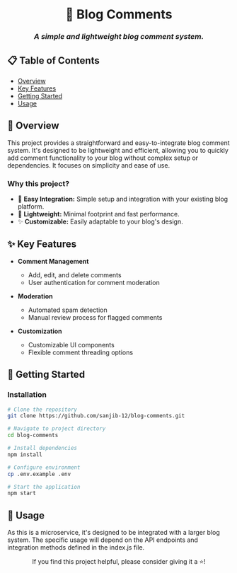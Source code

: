 <div align="center">

# 💬 Blog Comments


### *A simple and lightweight blog comment system.*

</div>

## 📋 Table of Contents

- [Overview](#-overview)
- [Key Features](#-key-features)
- [Getting Started](#-getting-started)
- [Usage](#-usage)


## 📖 Overview

This project provides a straightforward and easy-to-integrate blog comment system.  It's designed to be lightweight and efficient, allowing you to quickly add comment functionality to your blog without complex setup or dependencies.  It focuses on simplicity and ease of use.

### Why this project?

- 💬 **Easy Integration:** Simple setup and integration with your existing blog platform.
- 🚀 **Lightweight:** Minimal footprint and fast performance.
- ✨ **Customizable:**  Easily adaptable to your blog's design.

## ✨ Key Features

- **Comment Management**
  - Add, edit, and delete comments
  - User authentication for comment moderation

- **Moderation**
  - Automated spam detection
  - Manual review process for flagged comments

- **Customization**
  - Customizable UI components
  - Flexible comment threading options

## 🚀 Getting Started

### Installation

```bash
# Clone the repository
git clone https://github.com/sanjib-12/blog-comments.git

# Navigate to project directory
cd blog-comments

# Install dependencies
npm install

# Configure environment
cp .env.example .env

# Start the application
npm start
```
## 📘 Usage
As this is a microservice, it's designed to be integrated with a larger blog system. The specific usage will depend on the API endpoints and integration methods defined in the index.js file.

<div align="center">

If you find this project helpful, please consider giving it a ⭐️!

</div>